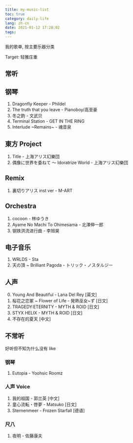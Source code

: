 ```yaml
---
title: my-music-list
toc: true
category: daily-life
lang: zh-cn
date: 2021-01-12 17:28:02
tags:
---
```


我的歌单, 按主要乐器分类

Target: 轻雅庄重

<!-- more -->

## 常听

## 钢琴

1. Dragonfly Keeper - Phildel
2. The truth that you leave - Pianoboy/高至豪
3. 冬之韵 - 文武贝
4. Terminal Station - GET IN THE RING
5. Interlude ~Remains~ - 魂音泉

## 東方 Project

1. Title - 上海アリス幻樂団
2. 偶像に世界を委ねて ～ Idoratrize World - 上海アリス幻樂団

## Remix

1. 裏切りアリス inst ver - M-ART

## Orchestra

1. cocoon - 林ゆうき
2. Ayame No Machi To Ohimesama - 北澤伸一郎
3. 钢铁洪流进行曲 - 李旭昊

## 电子音乐

1. WRLDS - Sta
2. 天の頂 ~ Brilliant Pagoda - トリック・ノスタルジー

## 人声

0. Young And Beautiful - Lana Del Rey \[英文\]
1. 桜花之恋冢 ~ Flower of Life - 発熱巫女~ず \[日文\]
2. TRAGEDY:ETERNITY - MYTH & ROID \[日文\]
3. STYX HELIX - MYTH & ROID \[日文\]
4. 不存在的夏天 \[中文\]

## 不常听

好听但不知为什么没有 like

### 钢琴

1. Eutopia - Yoohsic Roomz

### 人声 Voice

1. 我的祖国 - 郭兰英 \[中文\]
2. 童心流転・啓夢 - Matsuko \[日文\]
3. Sternenmeer - Frozen Starfall \[德语\]

### 尺八

1. 夜明 - 佐藤康夫

